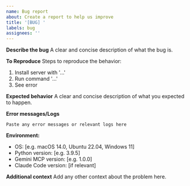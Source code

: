 ```yaml
---
name: Bug report
about: Create a report to help us improve
title: '[BUG] '
labels: bug
assignees: ''
---
```


**Describe the bug**
A clear and concise description of what the bug is.

**To Reproduce**
Steps to reproduce the behavior:
1. Install server with '...'
2. Run command '...'
3. See error

**Expected behavior**
A clear and concise description of what you expected to happen.

**Error messages/Logs**
```
Paste any error messages or relevant logs here
```

**Environment:**
 - OS: [e.g. macOS 14.0, Ubuntu 22.04, Windows 11]
 - Python version: [e.g. 3.9.5]
 - Gemini MCP version: [e.g. 1.0.0]
 - Claude Code version: [if relevant]

**Additional context**
Add any other context about the problem here.